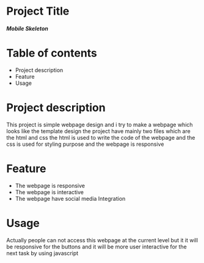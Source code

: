 <h1>Project Title</h1>
  <h5>Mobile Skeleton</h5>
<h1>Table of contents</h1>
<ul><li>Project description</li>
    <li>Feature</li>
    <li>Usage</li></ul>
<h1>Project description</h1>
 <p>This project is simple webpage design and i try to make a webpage which looks like the template design
     the project have mainly two files which are the html and css the html is used to write the code of the
    webpage and the css is used for styling purpose and the webpage is responsive</p>
<h1>Feature</h1>
      <ul><li>The webpage is responsive</li>
         <li> The webpage is interactive </li>
         <li> The webpage have social media Integration</li> </ul>
  <h1>Usage</h1>
  <p> Actually people can not access this webpage at the current level but it it will be responsive for the buttons and it will 
      be more user interactive for the next task by using javascript </p>
